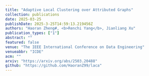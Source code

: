 ```yaml
---
title: "Adaptive Local Clustering over Attributed Graphs"
collection: publications
date: 2025-03-25
publishDate: 2025-3-25T14:59:13.219456Z
authors: "Haoran Zheng#, <b>Renchi Yang</b>, Jianliang Xu"
publication_types: ["1"]
abstract: ""
featured: false
venue: "The IEEE International Conference on Data Engineering"
venueabbr: "ICDE"
acm: ""
arxiv: "https://arxiv.org/abs/2503.20488"
github: "https://github.com/HaoranZ99/laca"
---
```

